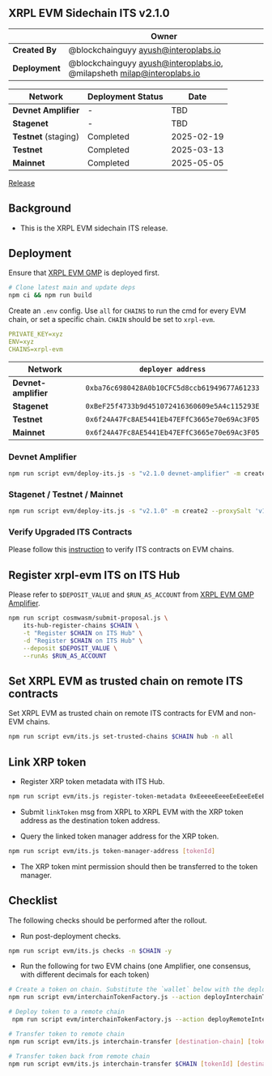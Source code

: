 ## XRPL EVM Sidechain ITS v2.1.0

|                | **Owner**                                                                  |
| -------------- | -------------------------------------------------------------------------- |
| **Created By** | @blockchainguyy <ayush@interoplabs.io>                                     |
| **Deployment** | @blockchainguyy <ayush@interoplabs.io>, @milapsheth <milap@interoplabs.io> |

| **Network**           | **Deployment Status** | **Date**   |
| --------------------- | --------------------- | ---------- |
| **Devnet Amplifier**  | -                     | TBD        |
| **Stagenet**          | -                     | TBD        |
| **Testnet** (staging) | Completed             | 2025-02-19 |
| **Testnet**           | Completed             | 2025-03-13 |
| **Mainnet**           | Completed             | 2025-05-05 |

[Release](https://github.com/axelarnetwork/interchain-token-service/releases/tag/v)

## Background

- This is the XRPL EVM sidechain ITS release.

## Deployment

Ensure that [XRPL EVM GMP](../evm/2025-02-XRPL-EVM-GMP-v6.0.4.md) is deployed first.

```bash
# Clone latest main and update deps
npm ci && npm run build
```

Create an `.env` config. Use `all` for `CHAINS` to run the cmd for every EVM chain, or set a specific chain. `CHAIN` should be set to `xrpl-evm`.

```yaml
PRIVATE_KEY=xyz
ENV=xyz
CHAINS=xrpl-evm
```

| Network              | `deployer address`                           |
| -------------------- | -------------------------------------------- |
| **Devnet-amplifier** | `0xba76c6980428A0b10CFC5d8ccb61949677A61233` |
| **Stagenet**         | `0xBeF25f4733b9d451072416360609e5A4c115293E` |
| **Testnet**          | `0x6f24A47Fc8AE5441Eb47EFfC3665e70e69Ac3F05` |
| **Mainnet**          | `0x6f24A47Fc8AE5441Eb47EFfC3665e70e69Ac3F05` |

### Devnet Amplifier

```bash
npm run script evm/deploy-its.js -s "v2.1.0 devnet-amplifier" -m create2 --proxySalt 'v1.0.0 devnet-amplifier'
```

### Stagenet / Testnet / Mainnet

```bash
npm run script evm/deploy-its.js -s "v2.1.0" -m create2 --proxySalt 'v1.0.0'
```

### Verify Upgraded ITS Contracts

Please follow this [instruction](https://github.com/axelarnetwork/axelar-contract-deployments/tree/main/evm#contract-verification) to verify ITS contracts on EVM chains.

## Register xrpl-evm ITS on ITS Hub

Please refer to `$DEPOSIT_VALUE` and `$RUN_AS_ACCOUNT` from [XRPL EVM GMP Amplifier](../cosmwasm/2025-02-XRPL-EVM-GMP-v6.0.4.md).

```bash
npm run script cosmwasm/submit-proposal.js \
    its-hub-register-chains $CHAIN \
    -t "Register $CHAIN on ITS Hub" \
    -d "Register $CHAIN on ITS Hub" \
    --deposit $DEPOSIT_VALUE \
    --runAs $RUN_AS_ACCOUNT
```

## Set XRPL EVM as trusted chain on remote ITS contracts

Set XRPL EVM as trusted chain on remote ITS contracts for EVM and non-EVM chains.

```bash
npm run script evm/its.js set-trusted-chains $CHAIN hub -n all
```

## Link XRP token

- Register XRP token metadata with ITS Hub.

```bash
npm run script evm/its.js register-token-metadata 0xEeeeeEeeeEeEeeEeEeEeeEEEeeeeEeeeeeeeEEeE
```

- Submit `linkToken` msg from XRPL to XRPL EVM with the XRP token address as the destination token address.

- Query the linked token manager address for the XRP token.

```bash
npm run script evm/its.js token-manager-address [tokenId]
```

- The XRP token mint permission should then be transferred to the token manager.

## Checklist

The following checks should be performed after the rollout.

- Run post-deployment checks.

```bash
npm run script evm/its.js checks -n $CHAIN -y
```

- Run the following for two EVM chains (one Amplifier, one consensus, with different decimals for each token)

```bash
# Create a token on chain. Substitute the `wallet` below with the deployer key
npm run script evm/interchainTokenFactory.js --action deployInterchainToken --minter [minter-address] --name "test" --symbol "TST" --decimals 6 --initialSupply 10000 --salt "salt1234" -n $CHAIN

# Deploy token to a remote chain
 npm run script evm/interchainTokenFactory.js --action deployRemoteInterchainToken --destinationChain [destination-chain] --salt "salt1234" --gasValue 1000000000000000000 -y -n $CHAIN

# Transfer token to remote chain
npm run script evm/its.js interchain-transfer [destination-chain] [tokenId] [recipient] 1 --gasValue 1000000000000000000 -n $CHAIN

# Transfer token back from remote chain
npm run script evm/its.js interchain-transfer $CHAIN [tokenId] [destination-address] 1 --gasValue 1000000000000000000 -n [destination-chain]
```
